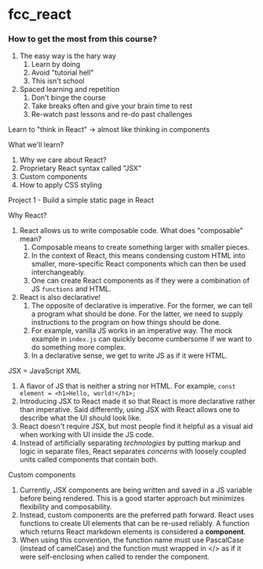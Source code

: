 # fcc_react
### How to get the most from this course?
1. The easy way is the hary way
   1. Learn by doing
   2. Avoid "tutorial hell"
   3. This isn't school
2. Spaced learning and repetition
   1. Don't binge the course
   2. Take breaks often and give your brain time to rest
   3. Re-watch past lessons and re-do past challenges

Learn to "think in React" -> almost like thinking in components

What we'll learn?
1. Why we care about React?
2. Proprietary React syntax called "JSX"
3. Custom components
4. How to apply CSS styling

Project 1 - Build a simple static page in React

Why React?
1. React allows us to write composable code. What does "composable" mean?
   1. Composable means to create something larger with smaller pieces.
   2. In the context of React, this means condensing custom HTML into smaller, more-specific React components which can then be used interchangeably.
   3. One can create React components as if they were a combination of JS `functions` and HTML.
2. React is also declarative!
   1. The opposite of declarative is imperative. For the former, we can tell a program what should be done. For the latter, we need to supply instructions to the program on how things should be done.
   2. For example, vanilla JS works in an imperative way. The mock example in `index.js` can quickly become cumbersome if we want to do something more complex.
   3. In a declarative sense, we get to write JS as if it were HTML.

JSX = JavaScript XML
1. A flavor of JS that is neither a string nor HTML. For example, `const element = <h1>Hello, world!</h1>;`
2. Introducing JSX to React made it so that React is more declarative rather than imperative. Said differently, using JSX with React allows one to describe what the UI should look like.
3. React doesn't require JSX, but most people find it helpful as a visual aid when working with UI inside the JS code.
4. Instead of artificially separating *technologies* by putting markup and logic in separate files, React separates *concerns* with loosely coupled units called components that contain both.

Custom components
1. Currently, JSX components are being written and saved in a JS variable before being rendered. This is a good starter approach but minimizes flexibility and composability.
2. Instead, custom components are the preferred path forward. React uses functions to create UI elements that can be re-used reliably. A function which returns React markdown elements is considered a **component**.
3. When using this convention, the function name must use PascalCase (instead of camelCase) and the function must wrapped in </> as if it were self-enclosing when called to render the component.
